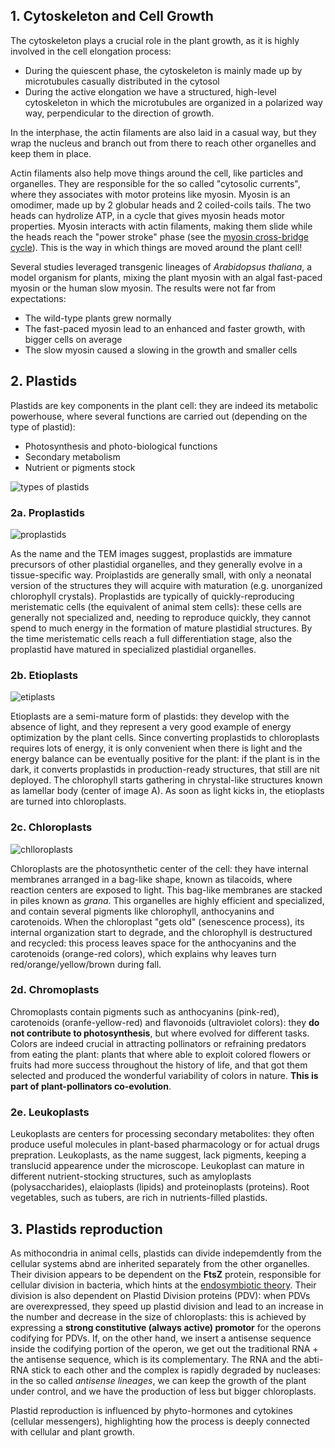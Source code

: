 ## 1. Cytoskeleton and Cell Growth

The cytoskeleton plays a crucial role in the plant growth, as it is highly involved in the cell elongation process:

- During the quiescent phase, the cytoskeleton is mainly made up by microtubules casually distributed in the cytosol
- During the active elongation we have a structured, high-level cytoskeleton in which the microtubules are organized in a polarized way way, perpendicular to the direction of growth.  

In the interphase, the actin filaments are also laid in a casual way, but they wrap the nucleus and branch out from there to reach other organelles and keep them in place. 

Actin filaments also help move things around the cell, like particles and organelles. They are responsible for the so called "cytosolic currents", where they associates with motor proteins like myosin. Myosin is an omodimer, made up by 2 globular heads and 2 coiled-coils tails. The two heads can hydrolize ATP, in a cycle that gives myosin heads motor properties. Myosin interacts with actin filaments, making them slide while the heads reach the "power stroke" phase (see the [myosin cross-bridge cycle](https://en.wikipedia.org/wiki/Sliding_filament_theory)). This is the way in which things are moved around the plant cell!

Several studies leveraged transgenic lineages of _Arabidopsus thaliana_, a model organism for plants, mixing the plant myosin with an algal fast-paced myosin or the human slow myosin. The results were not far from expectations:

- The wild-type plants grew normally
- The fast-paced myosin lead to an enhanced and faster growth, with bigger cells on average
- The slow myosin caused a slowing in the growth and smaller cells

## 2. Plastids

Plastids are key components in the plant cell: they are indeed its metabolic powerhouse, where several functions are carried out (depending on the type of plastid):

- Photosynthesis and photo-biological functions
- Secondary metabolism 
- Nutrient or pigments stock

![types of plastids](http://4.bp.blogspot.com/-yz3hz1cMgqM/Vl8Nqk2asnI/AAAAAAAACvs/r6DXCSGIMBU/s1600/plastida.jpg)

### 2a. Proplastids

![proplastids](https://openaccesspub.org/article/1201/images/image3.jpg)

As the name and the TEM images suggest, proplastids are immature precursors of other plastidial organelles, and they generally evolve in a tissue-specific way. Proiplastids are generally small, with only a neonatal version of the structures they will acquire with maturation (e.g. unorganized chlorophyll crystals). Proplastids are typically of quickly-reproducing meristematic cells (the equivalent of animal stem cells): these cells are generally not specialized and, needing to reproduce quickly, they cannot spend to much energy in the formation of mature plastidial structures. By the time meristematic cells reach a full differentiation stage, also the proplastid have matured in specialized plastidial organelles.

### 2b. Etioplasts

![etiplasts](https://plantae.org/wp-content/uploads/2018/07/Fujii.jpg)

Etioplasts are a semi-mature form of plastids: they develop with the absence of light, and they represent a very good example of energy optimization by the plant cells. Since converting proplastids to chloroplasts requires lots of energy, it is only convenient when there is light and the energy balance can be eventually positive for the plant: if the plant is in the dark, it converts proplastids in production-ready structures, that still are nit deployed. The chlorophyll starts gathering in chrystal-like structures known as lamellar body (center of image A). As soon as light kicks in, the etioplasts are turned into chloroplasts.

### 2c. Chloroplasts

![chlloroplasts](https://iiif.elifesciences.org/lax/04889/elife-04889-fig4-v2.tif/full/1500,/0/default.jpg)

Chloroplasts are the photosynthetic center of the cell: they have internal membranes arranged in a bag-like shape, known as tilacoids, where reaction centers are exposed to light. This bag-like membranes are stacked in piles known as _grana_. This organelles are highly efficient and specialized, and contain several pigments like chlorophyll, anthocyanins and carotenoids. When the chloroplast "gets old" (senescence process), its internal organization start to degrade, and the chlorophyll is destructured and recycled: this process leaves space for the anthocyanins and the carotenoids (orange-red colors), which explains why leaves turn red/orange/yellow/brown during fall.

### 2d. Chromoplasts

Chromoplasts contain pigments such as anthocyanins (pink-red), carotenoids (oranfe-yellow-red) and flavonoids (ultraviolet colors): they **do not contribute to photosynthesis**, but where evolved for different tasks. Colors are indeed crucial in attracting pollinators or refraining predators from eating the plant: plants that where able to exploit colored flowers or fruits had more success throughout the history of life, and that got them selected and produced the wonderful variability of colors in nature. **This is part of plant-pollinators co-evolution**. 

### 2e. Leukoplasts

Leukoplasts are centers for processing secondary metabolites: they often produce useful molecules in plant-based pharmacology or for actual drugs prepration. Leukoplasts, as the name suggest, lack pigments, keeping a translucid appearence under the microscope. Leukoplast can mature in different nutrient-stocking structures, such as amyloplasts (polysaccharides), elaioplasts (lipids) and proteinoplasts (proteins). Root vegetables, such as tubers, are rich in nutrients-filled plastids.

## 3. Plastids reproduction

As mithocondria in animal cells, plastids can divide indepemdently from the cellular systems abnd are inherited separately from the other organelles. Their division appears to be dependent on the **FtsZ** protein, responsible for cellular division in bacteria, which hints at the [endosymbiotic theory](https://en.wikipedia.org/wiki/Symbiogenesis). Their division is also dependent on Plastid Division proteins (PDV): when PDVs are overexpressed, they speed up plastid division and lead to an increase in the number and decrease in the size of chloroplasts: this is achieved by expressing a **strong constitutive (always active) promotor** for the operons codifying for PDVs. If, on the other hand, we insert a antisense sequence inside the codifying portion of the operon, we get out the traditional RNA + the antisense sequence, which is its complementary. The RNA and the abti-RNA stick to each other and the complex is rapidly degraded by nucleases: in the so called *antisense lineages*, we can keep the growth of the plant under control, and we have the production of less but bigger chloroplasts. 

Plastid reproduction is influenced by phyto-hormones and cytokines (cellular messengers), highlighting how the process is deeply connected with cellular and plant growth.